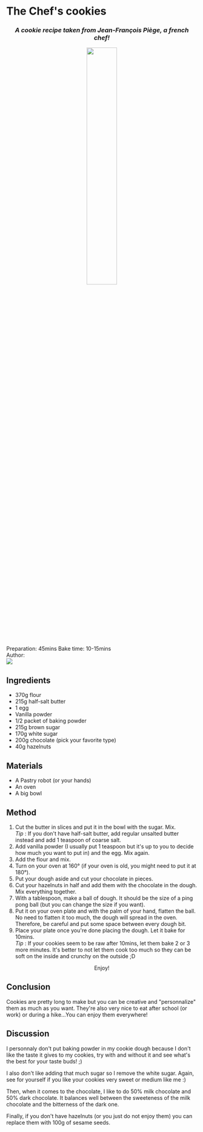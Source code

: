 # The Chef's cookies
<h3 align="center"><i> A cookie recipe taken from Jean-François Piège, a french chef!</i></h3>
<p align="center">
<img width=40% src="cookies.jpg" />
</p>

Preparation: 45mins Bake time: 10-15mins  
Author:  
<a href="https://discord.com"><img src="https://img.shields.io/badge/Discord-nouille%232370-25?style=for-the-badge&logo=discord" /> </a>  

## Ingredients
* 370g flour
* 215g half-salt butter
* 1 egg
* Vanilla powder
* 1/2 packet of baking powder
* 215g brown sugar
* 170g white sugar
* 200g chocolate (pick your favorite type)
* 40g hazelnuts

## Materials
* A Pastry robot (or your hands)
* An oven
* A big bowl

## Method
1. Cut the butter in slices and put it in the bowl with the sugar. Mix. <br>
_Tip_ : If you don't have half-salt butter, add regular unsalted butter instead and add 1 teaspoon of coarse salt.
2. Add vanilla powder (I usually put 1 teaspoon but it's up to you to decide how much you want to put in) and the egg. Mix again.
3. Add the flour and mix.
4. Turn on your oven at 160° (if your oven is old, you might need to put it at 180°).
5. Put your dough aside and cut your chocolate in pieces.
6. Cut your hazelnuts in half and add them with the chocolate in the dough. Mix everything together.
7. With a tablespoon, make a ball of dough. It should be the size of a ping pong ball (but you can change the size if you want).
8. Put it on your oven plate and with the palm of your hand, flatten the ball. No need to flatten it too much, the dough will spread in the oven. Therefore, be careful and put some space between every dough bit.
9. Place your plate once you're done placing the dough. Let it bake for 10mins. <br>
_Tip_ : If your cookies seem to be raw after 10mins, let them bake 2 or 3 more minutes. It's better to not let them cook too much so they can be soft on the inside and crunchy on the outside ;D
<p align="center"> Enjoy! </p>

## Conclusion
Cookies are pretty long to make but you can be creative and "personnalize" them as much as you want. They're also very nice to eat after school (or work) or during a hike...You can enjoy them everywhere!

## Discussion
I personnaly don't put baking powder in my cookie dough because I don't like the taste it gives to my cookies, try with and without it and see what's the best for your taste buds! ;) <br>

I also don't like adding that much sugar so I remove the white sugar. Again, see for yourself if you like your cookies very sweet or medium like me :) <br>

Then, when it comes to the chocolate, I like to do 50% milk chocolate and 50% dark chocolate. It balances well between the sweeteness of the milk chocolate and the bitterness of the dark one. <br>

Finally, if you don't have hazelnuts (or you just do not enjoy them) you can replace them with 100g of sesame seeds.
